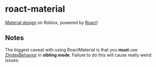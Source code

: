 # roact-material
[Material design](https://material.io/) on Roblox, powered by [Roact](https://github.com/Roblox/Roact)!

## Notes

The biggest caveat with using RoactMaterial is that you **must** use [ZIndexBehavior](http://wiki.roblox.com/index.php?title=API:Class/LayerCollector/ZIndexBehavior) in **sibling mode**. Failure to do this will cause really weird issues.
